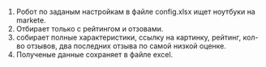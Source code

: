 1) Робот по заданым настройкам в файле config.xlsx ищет ноутбуки на markete.
2) Отбирает только с рейтингом и отзовами.
3) собирает полные характеристики, ссылку на картинку, рейтинг, кол-во отзывов, два последних отзыва по самой низкой оценке.
4) Полученые данные сохраняет в файле excel.
